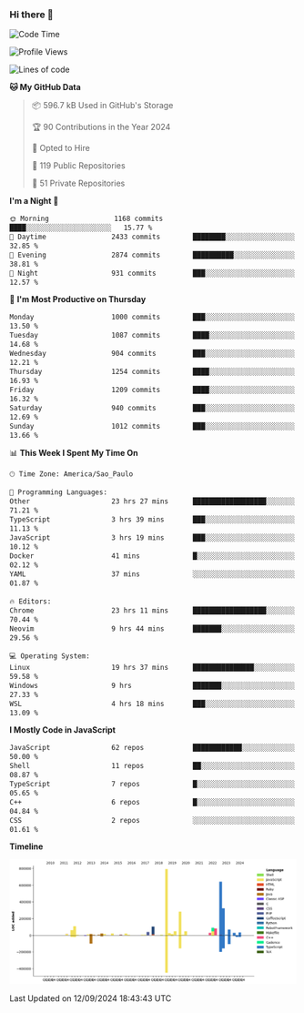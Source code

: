 ### Hi there 👋

<!--START_SECTION:waka-->
![Code Time](http://img.shields.io/badge/Code%20Time-6%2C410%20hrs%2030%20mins-blue)

![Profile Views](http://img.shields.io/badge/Profile%20Views-0-blue)

![Lines of code](https://img.shields.io/badge/From%20Hello%20World%20I%27ve%20Written-3.0%20million%20lines%20of%20code-blue)

**🐱 My GitHub Data** 

> 📦 596.7 kB Used in GitHub's Storage 
 > 
> 🏆 90 Contributions in the Year 2024
 > 
> 💼 Opted to Hire
 > 
> 📜 119 Public Repositories 
 > 
> 🔑 51 Private Repositories 
 > 
**I'm a Night 🦉** 

```text
🌞 Morning                1168 commits        ████░░░░░░░░░░░░░░░░░░░░░   15.77 % 
🌆 Daytime                2433 commits        ████████░░░░░░░░░░░░░░░░░   32.85 % 
🌃 Evening                2874 commits        ██████████░░░░░░░░░░░░░░░   38.81 % 
🌙 Night                  931 commits         ███░░░░░░░░░░░░░░░░░░░░░░   12.57 % 
```
📅 **I'm Most Productive on Thursday** 

```text
Monday                   1000 commits        ███░░░░░░░░░░░░░░░░░░░░░░   13.50 % 
Tuesday                  1087 commits        ████░░░░░░░░░░░░░░░░░░░░░   14.68 % 
Wednesday                904 commits         ███░░░░░░░░░░░░░░░░░░░░░░   12.21 % 
Thursday                 1254 commits        ████░░░░░░░░░░░░░░░░░░░░░   16.93 % 
Friday                   1209 commits        ████░░░░░░░░░░░░░░░░░░░░░   16.32 % 
Saturday                 940 commits         ███░░░░░░░░░░░░░░░░░░░░░░   12.69 % 
Sunday                   1012 commits        ███░░░░░░░░░░░░░░░░░░░░░░   13.66 % 
```


📊 **This Week I Spent My Time On** 

```text
🕑︎ Time Zone: America/Sao_Paulo

💬 Programming Languages: 
Other                    23 hrs 27 mins      ██████████████████░░░░░░░   71.21 % 
TypeScript               3 hrs 39 mins       ███░░░░░░░░░░░░░░░░░░░░░░   11.13 % 
JavaScript               3 hrs 19 mins       ███░░░░░░░░░░░░░░░░░░░░░░   10.12 % 
Docker                   41 mins             █░░░░░░░░░░░░░░░░░░░░░░░░   02.12 % 
YAML                     37 mins             ░░░░░░░░░░░░░░░░░░░░░░░░░   01.87 % 

🔥 Editors: 
Chrome                   23 hrs 11 mins      ██████████████████░░░░░░░   70.44 % 
Neovim                   9 hrs 44 mins       ███████░░░░░░░░░░░░░░░░░░   29.56 % 

💻 Operating System: 
Linux                    19 hrs 37 mins      ███████████████░░░░░░░░░░   59.58 % 
Windows                  9 hrs               ███████░░░░░░░░░░░░░░░░░░   27.33 % 
WSL                      4 hrs 18 mins       ███░░░░░░░░░░░░░░░░░░░░░░   13.09 % 
```

**I Mostly Code in JavaScript** 

```text
JavaScript               62 repos            ████████████░░░░░░░░░░░░░   50.00 % 
Shell                    11 repos            ██░░░░░░░░░░░░░░░░░░░░░░░   08.87 % 
TypeScript               7 repos             █░░░░░░░░░░░░░░░░░░░░░░░░   05.65 % 
C++                      6 repos             █░░░░░░░░░░░░░░░░░░░░░░░░   04.84 % 
CSS                      2 repos             ░░░░░░░░░░░░░░░░░░░░░░░░░   01.61 % 
```



**Timeline**

![Lines of Code chart](https://raw.githubusercontent.com/jampow/jampow/master/assets/bar_graph.png)


 Last Updated on 12/09/2024 18:43:43 UTC
<!--END_SECTION:waka-->
